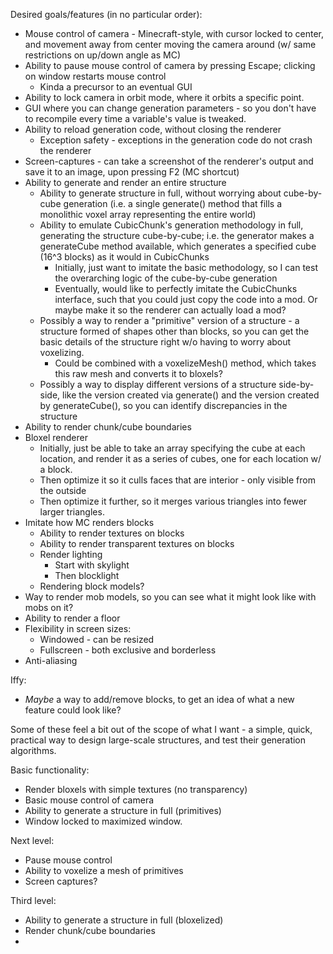 Desired goals/features (in no particular order):

* Mouse control of camera - Minecraft-style, with cursor locked to center, and movement away from center moving the camera around (w/ same restrictions on up/down angle as MC)
* Ability to pause mouse control of camera by pressing Escape; clicking on window restarts mouse control
  * Kinda a precursor to an eventual GUI
* Ability to lock camera in orbit mode, where it orbits a specific point.
* GUI where you can change generation parameters - so you don't have to recompile every time a variable's value is tweaked.
* Ability to reload generation code, without closing the renderer
  * Exception safety - exceptions in the generation code do not crash the renderer
* Screen-captures - can take a screenshot of the renderer's output and save it to an image, upon pressing F2 (MC shortcut)
* Ability to generate and render an entire structure
  * Ability to generate structure in full, without worrying about cube-by-cube generation (i.e. a single generate() method that fills a monolithic voxel array representing the entire world)
  * Ability to emulate CubicChunk's generation methodology in full, generating the structure cube-by-cube; i.e. the generator makes a generateCube method available, which generates a specified cube (16^3 blocks) as it would in CubicChunks
    * Initially, just want to imitate the basic methodology, so I can test the overarching logic of the cube-by-cube generation
    * Eventually, would like to perfectly imitate the CubicChunks interface, such that you could just copy the code into a mod. Or maybe make it so the renderer can actually load a mod?
  * Possibly a way to render a "primitive" version of a structure - a structure formed of shapes other than blocks, so you can get the basic details of the structure right w/o having to worry about voxelizing.
    * Could be combined with a voxelizeMesh() method, which takes this raw mesh and converts it to bloxels?
  * Possibly a way to display different versions of a structure side-by-side, like the version created via generate() and the version created by generateCube(), so you can identify discrepancies in the structure
* Ability to render chunk/cube boundaries
* Bloxel renderer
  * Initially, just be able to take an array specifying the cube at each location, and render it as a series of cubes, one for each location w/ a block.
  * Then optimize it so it culls faces that are interior - only visible from the outside
  * Then optimize it further, so it merges various triangles into fewer larger triangles.
* Imitate how MC renders blocks
  * Ability to render textures on blocks
  * Ability to render transparent textures on blocks
  * Render lighting
    * Start with skylight
    * Then blocklight
  * Rendering block models?
* Way to render mob models, so you can see what it might look like with mobs on it?
* Ability to render a floor
* Flexibility in screen sizes:
  * Windowed - can be resized
  * Fullscreen - both exclusive and borderless
* Anti-aliasing

Iffy:
* *Maybe* a way to add/remove blocks, to get an idea of what a new feature could look like?

Some of these feel a bit out of the scope of what I want - a simple, quick, practical way to design large-scale structures, and test their generation algorithms.

Basic functionality:
* Render bloxels with simple textures (no transparency)
* Basic mouse control of camera
* Ability to generate a structure in full (primitives)
* Window locked to maximized window.

Next level:
* Pause mouse control
* Ability to voxelize a mesh of primitives
* Screen captures?

Third level:
* Ability to generate a structure in full (bloxelized)
* Render chunk/cube boundaries
* 